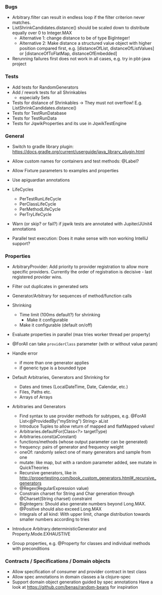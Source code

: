 ### Bugs

- Arbitrary.filter can result in endless loop if the filter criterion never matches.
- ListShrinkCandidates.distance() should be scaled down to distribute equally over 0 to Integer.MAX
  - Alternative 1: change distance to be of type BigInteger!
  - Alternative 2: Make distance a structured value object with higher position compared first, 
    e.g. [distanceOfList, distanceOfListValues] or [distanceOfToFlatMap, distanceOfEmbedded]
- Rerunning failures first does not work in all cases, e.g. try in pbt-java project
  
### Tests

- Add tests for RandomGenerators
- Add / rework tests for all Shrinkables 
  - especially Sets
- Tests for distance of Shrinkables -> They must not overflow! E.g. ListShrinkCandidates.distance()
- Tests for TestRunDatabase
- Tests for TestRunData
- Tests for JqwikProperties and its use in JqwikTestEngine

### General

- Switch to gradle library plugin: 
  https://docs.gradle.org/current/userguide/java_library_plugin.html

- Allow custom names for containers and test methods: @Label?

- Allow Fixture parameters to examples and properties

- Use apiguardian annotations

- LifeCycles
  - PerTestRunLifeCycle
  - PerClassLifeCycle
  - PerMethodLifeCycle
  - PerTryLifeCycle

- Warn (or skip? or fail?) if jqwik tests are annotated with Jupiter/JUnit4 annotations

- Parallel test execution: Does it make sense with non working IntelliJ support?

### Properties

- ArbitraryProvider: Add priority to provider registration to allow more specific providers.
  Currently the order of registration is decisive - last registered provider wins.

- Filter out duplicates in generated sets

- Generator/Arbitrary for sequences of method/function calls 

- Shrinking
  - Time limit (100ms default?) for shrinking
    - Make it configurable
  - Make it configurable (default on/off)

- Evaluate properties in parallel (max tries worker thread per property)

- @ForAll can take `providerClass` parameter (with or without value param)

- Handle error
  - if more than one generator applies
  - if generic type is a bounded type

- Default Arbitraries, Generators and Shrinking for
  - Dates and times (LocalDateTime, Date, Calendar, etc.)
  - Files, Paths etc.
  - Arrays of Arrays

- Arbitraries and Generators
  - Find syntax to use provider methods for subtypes, e.g. @ForAll List<@ProvidedBy("myString") String> aList
  - Introduce Tuples to allow return of mapped and flatMapped values!
  - Arbitraries.defaultFor(Class<?> targetType)
  - Arbitraries.const(aConstant)
  - functions/methods (whose output parameter can be generated)
  - frequency: pairs of generator and frequency weight
  - oneOf: randomly select one of many generators and sample from one
  - mutate: like map, but with a random parameter added, see mutate in QuickTheories
  - Recursive generators, like in 
    http://propertesting.com/book_custom_generators.html#_recursive_generators
  - @Regex(RegularExpression value)
  - Constrain charset for String and Char generation through @Charset(String charset) constraint
  - BigIntegers: Should also generate numbers beyond Long.MAX. @Positive should also exceed Long.MAX
  - Integrals of all kind: With upper limit, change distribution towards smaller numbers according to tries

- Introduce Arbitrary.deterministicGenerator and Property.Mode.EXHAUSTIVE

- Group properties, e.g. @Property for classes and individual methods with preconditions

### Contracts / Specifications / Domain objects

- Allow specification of consumer and provider contract in test class
- Allow spec annotations in domain classes a la clojure-spec
- Support domain object generation guided by spec annotations
  Have a look at https://github.com/benas/random-beans for inspiration 
